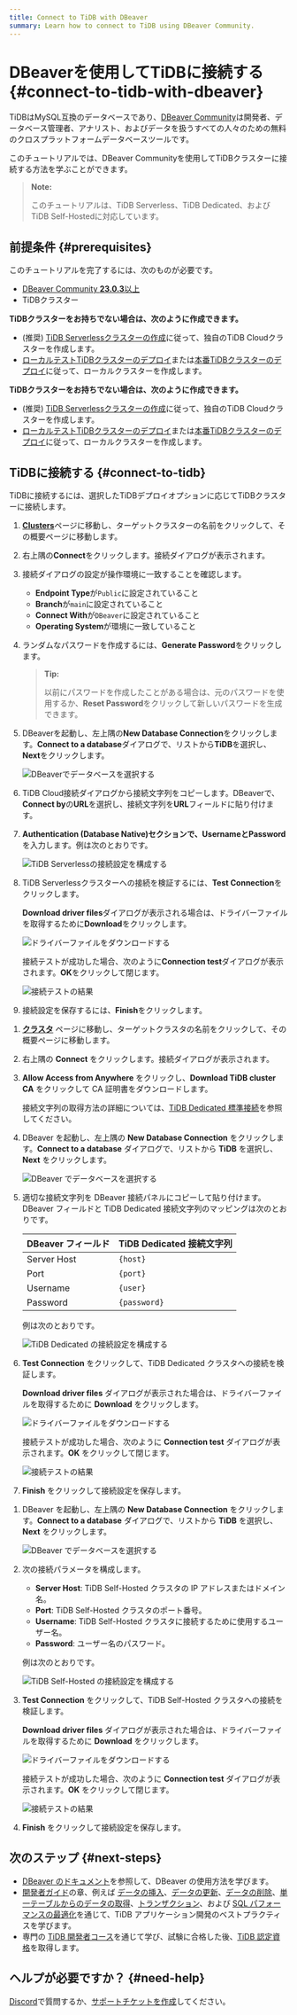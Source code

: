 ```yaml
---
title: Connect to TiDB with DBeaver
summary: Learn how to connect to TiDB using DBeaver Community.
---
```


# DBeaverを使用してTiDBに接続する {#connect-to-tidb-with-dbeaver}

TiDBはMySQL互換のデータベースであり、[DBeaver Community](https://dbeaver.io/download/)は開発者、データベース管理者、アナリスト、およびデータを扱うすべての人々のための無料のクロスプラットフォームデータベースツールです。

このチュートリアルでは、DBeaver Communityを使用してTiDBクラスターに接続する方法を学ぶことができます。

> **Note:**
>
> このチュートリアルは、TiDB Serverless、TiDB Dedicated、およびTiDB Self-Hostedに対応しています。

## 前提条件 {#prerequisites}

このチュートリアルを完了するには、次のものが必要です。

- [DBeaver Community **23.0.3**以上](https://dbeaver.io/download/)
- TiDBクラスター

<CustomContent platform="tidb">

**TiDBクラスターをお持ちでない場合は、次のように作成できます。**

- (推奨) [TiDB Serverlessクラスターの作成](/develop/dev-guide-build-cluster-in-cloud.md)に従って、独自のTiDB Cloudクラスターを作成します。
- [ローカルテストTiDBクラスターのデプロイ](/quick-start-with-tidb.md#deploy-a-local-test-cluster)または[本番TiDBクラスターのデプロイ](/production-deployment-using-tiup.md)に従って、ローカルクラスターを作成します。

</CustomContent>
<CustomContent platform="tidb-cloud">

**TiDBクラスターをお持ちでない場合は、次のように作成できます。**

- (推奨) [TiDB Serverlessクラスターの作成](/develop/dev-guide-build-cluster-in-cloud.md)に従って、独自のTiDB Cloudクラスターを作成します。
- [ローカルテストTiDBクラスターのデプロイ](https://docs.pingcap.com/tidb/stable/quick-start-with-tidb#deploy-a-local-test-cluster)または[本番TiDBクラスターのデプロイ](https://docs.pingcap.com/tidb/stable/production-deployment-using-tiup)に従って、ローカルクラスターを作成します。

</CustomContent>

## TiDBに接続する {#connect-to-tidb}

TiDBに接続するには、選択したTiDBデプロイオプションに応じてTiDBクラスターに接続します。

<SimpleTab>
<div label="TiDB Serverless">

1. [**Clusters**](https://tidbcloud.com/console/clusters)ページに移動し、ターゲットクラスターの名前をクリックして、その概要ページに移動します。

2. 右上隅の**Connect**をクリックします。接続ダイアログが表示されます。

3. 接続ダイアログの設定が操作環境に一致することを確認します。

   - **Endpoint Type**が`Public`に設定されていること
   - **Branch**が`main`に設定されていること
   - **Connect With**が`DBeaver`に設定されていること
   - **Operating System**が環境に一致していること

4. ランダムなパスワードを作成するには、**Generate Password**をクリックします。

   > **Tip:**
   >
   > 以前にパスワードを作成したことがある場合は、元のパスワードを使用するか、**Reset Password**をクリックして新しいパスワードを生成できます。

5. DBeaverを起動し、左上隅の**New Database Connection**をクリックします。**Connect to a database**ダイアログで、リストから**TiDB**を選択し、**Next**をクリックします。

   ![DBeaverでデータベースを選択する](/media/develop/dbeaver-select-database.jpg)

6. TiDB Cloud接続ダイアログから接続文字列をコピーします。DBeaverで、**Connect by**の**URL**を選択し、接続文字列を**URL**フィールドに貼り付けます。

7. **Authentication (Database Native)**セクションで、**Username**と**Password**を入力します。例は次のとおりです。

   ![TiDB Serverlessの接続設定を構成する](/media/develop/dbeaver-connection-settings-serverless.jpg)

8. TiDB Serverlessクラスターへの接続を検証するには、**Test Connection**をクリックします。

   **Download driver files**ダイアログが表示される場合は、ドライバーファイルを取得するために**Download**をクリックします。

   ![ドライバーファイルをダウンロードする](/media/develop/dbeaver-download-driver.jpg)

   接続テストが成功した場合、次のように**Connection test**ダイアログが表示されます。**OK**をクリックして閉じます。

   ![接続テストの結果](/media/develop/dbeaver-connection-test.jpg)

9. 接続設定を保存するには、**Finish**をクリックします。

</div>
<div label="TiDB Dedicated">

1. [**クラスタ**](https://tidbcloud.com/console/clusters) ページに移動し、ターゲットクラスタの名前をクリックして、その概要ページに移動します。

2. 右上隅の **Connect** をクリックします。接続ダイアログが表示されます。

3. **Allow Access from Anywhere** をクリックし、**Download TiDB cluster CA** をクリックして CA 証明書をダウンロードします。

   接続文字列の取得方法の詳細については、[TiDB Dedicated 標準接続](https://docs.pingcap.com/tidbcloud/connect-via-standard-connection)を参照してください。

4. DBeaver を起動し、左上隅の **New Database Connection** をクリックします。**Connect to a database** ダイアログで、リストから **TiDB** を選択し、**Next** をクリックします。

   ![DBeaver でデータベースを選択する](/media/develop/dbeaver-select-database.jpg)

5. 適切な接続文字列を DBeaver 接続パネルにコピーして貼り付けます。DBeaver フィールドと TiDB Dedicated 接続文字列のマッピングは次のとおりです。

   | DBeaver フィールド | TiDB Dedicated 接続文字列 |
   | ------------- | -------------------- |
   | Server Host   | `{host}`             |
   | Port          | `{port}`             |
   | Username      | `{user}`             |
   | Password      | `{password}`         |

   例は次のとおりです。

   ![TiDB Dedicated の接続設定を構成する](/media/develop/dbeaver-connection-settings-dedicated.jpg)

6. **Test Connection** をクリックして、TiDB Dedicated クラスタへの接続を検証します。

   **Download driver files** ダイアログが表示された場合は、ドライバーファイルを取得するために **Download** をクリックします。

   ![ドライバーファイルをダウンロードする](/media/develop/dbeaver-download-driver.jpg)

   接続テストが成功した場合、次のように **Connection test** ダイアログが表示されます。**OK** をクリックして閉じます。

   ![接続テストの結果](/media/develop/dbeaver-connection-test.jpg)

7. **Finish** をクリックして接続設定を保存します。

</div>
<div label="TiDB Self-Hosted">

1. DBeaver を起動し、左上隅の **New Database Connection** をクリックします。**Connect to a database** ダイアログで、リストから **TiDB** を選択し、**Next** をクリックします。

   ![DBeaver でデータベースを選択する](/media/develop/dbeaver-select-database.jpg)

2. 次の接続パラメータを構成します。

   - **Server Host**: TiDB Self-Hosted クラスタの IP アドレスまたはドメイン名。
   - **Port**: TiDB Self-Hosted クラスタのポート番号。
   - **Username**: TiDB Self-Hosted クラスタに接続するために使用するユーザー名。
   - **Password**: ユーザー名のパスワード。

   例は次のとおりです。

   ![TiDB Self-Hosted の接続設定を構成する](/media/develop/dbeaver-connection-settings-self-hosted.jpg)

3. **Test Connection** をクリックして、TiDB Self-Hosted クラスタへの接続を検証します。

   **Download driver files** ダイアログが表示された場合は、ドライバーファイルを取得するために **Download** をクリックします。

   ![ドライバーファイルをダウンロードする](/media/develop/dbeaver-download-driver.jpg)

   接続テストが成功した場合、次のように **Connection test** ダイアログが表示されます。**OK** をクリックして閉じます。

   ![接続テストの結果](/media/develop/dbeaver-connection-test.jpg)

4. **Finish** をクリックして接続設定を保存します。

</div>
</SimpleTab>

## 次のステップ {#next-steps}

- [DBeaver のドキュメント](https://github.com/dbeaver/dbeaver/wiki)を参照して、DBeaver の使用方法を学びます。
- [開発者ガイド](/develop/dev-guide-overview.md)の章、例えば [データの挿入](/develop/dev-guide-insert-data.md)、[データの更新](/develop/dev-guide-update-data.md)、[データの削除](/develop/dev-guide-delete-data.md)、[単一テーブルからのデータの取得](/develop/dev-guide-get-data-from-single-table.md)、[トランザクション](/develop/dev-guide-transaction-overview.md)、および [SQL パフォーマンスの最適化](/develop/dev-guide-optimize-sql-overview.md)を通じて、TiDB アプリケーション開発のベストプラクティスを学びます。
- 専門の [TiDB 開発者コース](https://www.pingcap.com/education/)を通じて学び、試験に合格した後、[TiDB 認定資格](https://www.pingcap.com/education/certification/)を取得します。

## ヘルプが必要ですか？ {#need-help}

[Discord](https://discord.gg/vYU9h56kAX)で質問するか、[サポートチケットを作成](https://support.pingcap.com/)してください。
